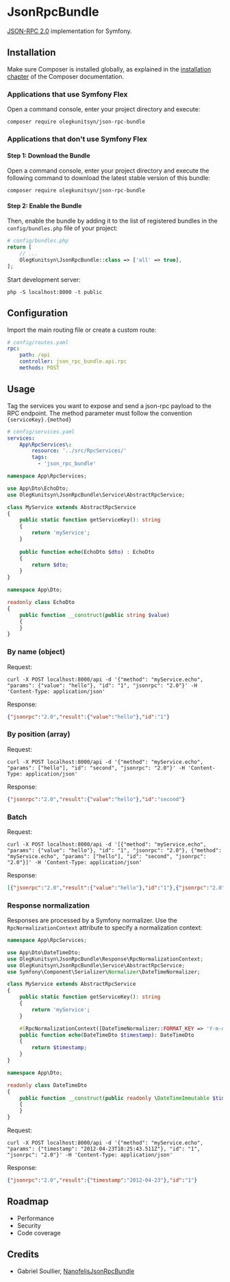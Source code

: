 # JsonRpcBundle
[JSON-RPC 2.0](https://www.jsonrpc.org/specification) implementation for Symfony.

## Installation
Make sure Composer is installed globally, as explained in the [installation chapter](https://getcomposer.org/doc/00-intro.md) of the Composer documentation.

### Applications that use Symfony Flex
Open a command console, enter your project directory and execute:

```console
composer require olegkunitsyn/json-rpc-bundle
```

### Applications that don't use Symfony Flex

#### Step 1: Download the Bundle
Open a command console, enter your project directory and execute the following command to download the latest stable version of this bundle:
```console
composer require olegkunitsyn/json-rpc-bundle
```

#### Step 2: Enable the Bundle
Then, enable the bundle by adding it to the list of registered bundles in the `config/bundles.php` file of your project:
```php
# config/bundles.php
return [
    // ...
    OlegKunitsyn\JsonRpcBundle::class => ['all' => true],
];
```

Start development server:
```console
php -S localhost:8000 -t public
```

## Configuration
Import the main routing file or create a custom route:
```yaml
# config/routes.yaml
rpc:
    path: /api
    controller: json_rpc_bundle.api.rpc
    methods: POST
```  

## Usage
Tag the services you want to expose and send a json-rpc payload to the RPC endpoint.
The method parameter must follow the convention `{serviceKey}.{method}`
 
```yaml
# config/services.yaml
services:
    App\RpcServices\:
        resource: '../src/RpcServices/'
        tags:
          - 'json_rpc_bundle'   
```

```php
namespace App\RpcServices;

use App\Dto\EchoDto;
use OlegKunitsyn\JsonRpcBundle\Service\AbstractRpcService;

class MyService extends AbstractRpcService
{
    public static function getServiceKey(): string
    {
        return 'myService';
    }
    
    public function echo(EchoDto $dto) : EchoDto
    {
        return $dto;
    }
}
```

```php
namespace App\Dto;

readonly class EchoDto
{
    public function __construct(public string $value)
    {
    }
}
```

### By name (object)
Request:
```console
curl -X POST localhost:8000/api -d '{"method": "myService.echo", "params": {"value": "hello"}, "id": "1", "jsonrpc": "2.0"}' -H 'Content-Type: application/json'
```
Response:
```json
{"jsonrpc":"2.0","result":{"value":"hello"},"id":"1"}
```

### By position (array)
Request:
```console
curl -X POST localhost:8000/api -d '{"method": "myService.echo", "params": ["hello"], "id": "second", "jsonrpc": "2.0"}' -H 'Content-Type: application/json'
```
Response:
```json
{"jsonrpc":"2.0","result":{"value":"hello"},"id":"second"}
```

### Batch
Request:
 ```console
 curl -X POST localhost:8000/api -d '[{"method": "myService.echo", "params": {"value": "hello"}, "id": "1", "jsonrpc": "2.0"}, {"method": "myService.echo", "params": ["hello"], "id": "second", "jsonrpc": "2.0"}]' -H 'Content-Type: application/json'
```
Response:
```json
[{"jsonrpc":"2.0","result":{"value":"hello"},"id":"1"},{"jsonrpc":"2.0","result":{"value":"hello"},"id":"second"}]
```

### Response normalization
Responses are processed by a Symfony normalizer. Use the `RpcNormalizationContext` attribute to specify a normalization context:
```php
namespace App\RpcServices;

use App\Dto\DateTimeDto;
use OlegKunitsyn\JsonRpcBundle\Response\RpcNormalizationContext;
use OlegKunitsyn\JsonRpcBundle\Service\AbstractRpcService;
use Symfony\Component\Serializer\Normalizer\DateTimeNormalizer;

class MyService extends AbstractRpcService
{
    public static function getServiceKey(): string
    {
        return 'myService';
    }

    #[RpcNormalizationContext([DateTimeNormalizer::FORMAT_KEY => 'Y-m-d'])]
    public function echo(DateTimeDto $timestamp): DateTimeDto
    {
        return $timestamp;
    }
}
```
```php
namespace App\Dto;

readonly class DateTimeDto
{
    public function __construct(public readonly \DateTimeImmutable $timestamp)
    {
    }
}
```

Request:
 ```console
 curl -X POST localhost:8000/api -d '{"method": "myService.echo", "params": {"timestamp": "2012-04-23T18:25:43.511Z"}, "id": "1", "jsonrpc": "2.0"}' -H 'Content-Type: application/json'
```
Response:
```json
{"jsonrpc":"2.0","result":{"timestamp":"2012-04-23"},"id":"1"}
```

## Roadmap
- Performance
- Security
- Code coverage

## Credits
- Gabriel Soullier, [NanofelisJsonRpcBundle](https://github.com/nanofelis/NanofelisJsonRpcBundle) 
